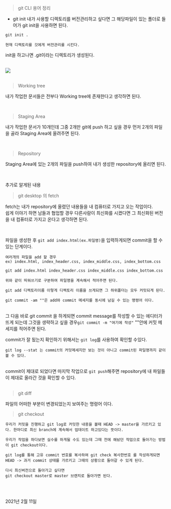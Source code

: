> git CLI 용어 정리

- git init
  내가 사용할 디렉토리를 버전관리하고 싶다면 그 해당파일이 있는 폴더로 들어가 git init을 사용하면 된다.

```
git init .

현재 디렉토리를 깃에게 버전관리를 시킨다.
```

init을 하고나면 .git이라는 디렉토리가 생성된다.

</br>

<img src="./git.jpg">
</br></br>

> Working tree

내가 작업한 문서들은 전부다 Working tree에 존재한다고 생각하면 된다.

</br>

> Staging Area

내가 작업한 문서가 10개인데 그중 2개만 git에 push 하고 싶을 경우 먼저 2개의 파일을 골라 Staging Area에 올려주면 된다.

</br>

> Repository

Staging Area에 있는 2개의 파일을 push하여 내가 생성한 repository에 올리면 된다.

</br>

추가로 알게된 내용

> git desktop 의 fetch

fetch는 내가 repository에 올렸던 내용들을 내 컴퓨터로 가지고 오는 작업이다.</br>
쉽게 이야기 하면 남들과 협업할 경우 다른사람이 최신화를 시켰다면 그 최신화된 버전을 내 컴퓨터로 가지고 온다고 생각하면 된다.

</br>

파일을 생성한 후 <code>git add index.html(ex.파일명)</code>을 입력하게되면 commit을 할 수있는 단계이다.

```
여러개의 파일을 add 할 경우
ex) index.html, index_header.css, index_middle.css, index_bottom.css

git add index.html index_header.css index_middle.css index_bottom.css

위와 같이 띄워쓰기로 구분하여 파일명을 계속해서 적어주면 된다.

git add 디렉토리이름 이렇게 디렉토리 이름을 쓰게되면 그 하위폴더는 모두 커밋되게 된다.

git commit -am ""은 add와 commit 메세지를 동시에 남길 수 있는 명령어 이다.
```

</br>
그 다음 바로 git commit 을 하게되면 commit message를 작성할 수 있는 에디터가 뜨게 되는데 그것을 생략하고 싶을 경우<code>git commit -m "여기에 작성"</code> ""안에 커밋 메세지를 적어주면 된다.

</br>

commit가 잘 됬는지 확인하기 위해서는 <code>git log</code>를 사용하여 확인할 수있다.

```
git log --stat 는 commit의 커밋메세지만 보는 것이 아니고 commit된 파일명까지 같이 볼 수 있다.
```

</br>
commit이 제대로 되었다면 마지막 작업으로 <code>git push</code>해주면 repository에 내 파일들이 제대로 올라간 것을 확인할 수 있다.

</br>
</br>

> git diff

파일의 어떠한 부분이 변경되었는지 보여주는 명령어 이다.

> git checkout

```
우리가 커밋을 진행하고 git log로 커밋한 내용을 볼때 HEAD -> master을 가르키고 있다. 한마디로 최신 branch에 계속해서 업데이트 하고있다는 뜻이다.

우리가 작업을 하다보면 실수를 하게될 수도 있는데 그때 전에 해놨던 작업으로 돌아가는 방법이 git checkout이다.

git log를 통해 고유 commit 번호를 복사하여 git check 복사한번호 를 작성하게되면 HEAD -> 과거 commit 상태를 가르키고 그때의 상황으로 돌아갈 수 있게 된다.

다시 최신버전으로 돌아가고 싶다면
git checkout master로 master 브랜치로 돌아가면 된다.
```

</br>
</br>

2021년 2월 11일

